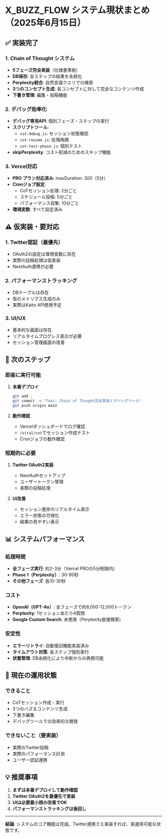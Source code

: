 # X_BUZZ_FLOW システム現状まとめ（2025年6月15日）

## ✅ 実装完了

### 1. Chain of Thought システム
- **5フェーズ完全実装**（仕様書準拠）
- **DB保存**: 全ステップの結果を永続化
- **Perplexity統合**: 自然言語クエリでの検索
- **3つのコンセプト生成**: 各コンセプトに対して完全なコンテンツ作成
- **下書き管理**: 編集・投稿機能

### 2. デバッグ効率化
- **デバッグ専用API**: 個別フェーズ・ステップの実行
- **スクリプトツール**:
  - `cot-debug.js`: セッション状態確認
  - `cot-resume.js`: 処理再開
  - `cot-test-phase.js`: 個別テスト
- **skipPerplexity**: コスト削減のためのスキップ機能

### 3. Vercel対応
- **PRO プラン対応済み**: maxDuration: 300（5分）
- **Cronジョブ設定**:
  - CoTセッション処理: 2分ごと
  - スケジュール投稿: 5分ごと
  - パフォーマンス収集: 10分ごと
- **環境変数**: すべて設定済み

## ⚠️ 仮実装・要対応

### 1. Twitter認証（最優先）
- OAuth2の設定は環境変数に存在
- 実際の投稿処理は仮実装
- NextAuth連携が必要

### 2. パフォーマンストラッキング
- DBテーブルは存在
- 仮のメトリクス生成のみ
- 実際はKaito API使用予定

### 3. UI/UX
- 基本的な画面は存在
- リアルタイムプログレス表示が必要
- セッション管理画面の改善

## 🚀 次のステップ

### 即座に実行可能
1. **本番デプロイ**
   ```bash
   git add .
   git commit -m "feat: Chain of Thought完全実装とデバッグツール"
   git push origin main
   ```

2. **動作確認**
   - Vercelダッシュボードでログ確認
   - `/viral/cot`でセッション作成テスト
   - Cronジョブの動作確認

### 短期的に必要
1. **Twitter OAuth2実装**
   - NextAuthセットアップ
   - ユーザートークン管理
   - 実際の投稿処理

2. **UI改善**
   - セッション進捗のリアルタイム表示
   - エラー状態の可視化
   - 結果の見やすい表示

## 📊 システムパフォーマンス

### 処理時間
- **全フェーズ実行**: 約2-3分（Vercel PROの5分制限内）
- **Phase 1（Perplexity）**: 30-90秒
- **その他フェーズ**: 各10-30秒

### コスト
- **OpenAI（GPT-4o）**: 全フェーズで約8,000-12,000トークン
- **Perplexity**: 1セッションあたり4質問
- **Google Custom Search**: 未使用（Perplexity直接検索）

### 安定性
- **エラーリトライ**: 自動復旧機能実装済み
- **タイムアウト対策**: 各ステップ個別実行
- **状態管理**: DB永続化により中断からの再開可能

## 🎯 現在の運用状態

### できること
- CoTセッション作成・実行
- 3つのバズるコンテンツ生成
- 下書き編集
- デバッグツールでの効率的な開発

### できないこと（要実装）
- 実際のTwitter投稿
- 実際のパフォーマンス計測
- ユーザー認証連携

## 💡 推奨事項

1. **まずは本番デプロイして動作確認**
2. **Twitter OAuth2を最優先で実装**
3. **UIは必要最小限の改善でOK**
4. **パフォーマンストラッキングは後回し**

---

**結論**: システムのコア機能は完成。Twitter連携さえ実装すれば、実運用可能な状態です。